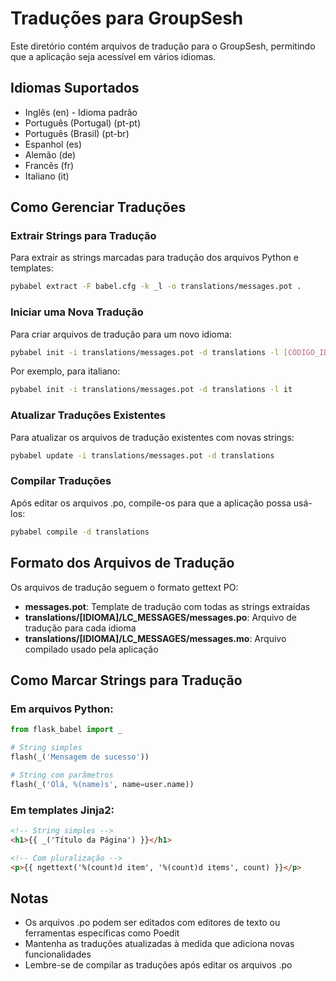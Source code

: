 # Traduções para GroupSesh

Este diretório contém arquivos de tradução para o GroupSesh, permitindo que a aplicação seja acessível em vários idiomas.

## Idiomas Suportados

- Inglês (en) - Idioma padrão
- Português (Portugal) (pt-pt)
- Português (Brasil) (pt-br)
- Espanhol (es)
- Alemão (de)
- Francês (fr)
- Italiano (it)

## Como Gerenciar Traduções

### Extrair Strings para Tradução

Para extrair as strings marcadas para tradução dos arquivos Python e templates:

```bash
pybabel extract -F babel.cfg -k _l -o translations/messages.pot .
```

### Iniciar uma Nova Tradução

Para criar arquivos de tradução para um novo idioma:

```bash
pybabel init -i translations/messages.pot -d translations -l [CÓDIGO_IDIOMA]
```

Por exemplo, para italiano:

```bash
pybabel init -i translations/messages.pot -d translations -l it
```

### Atualizar Traduções Existentes

Para atualizar os arquivos de tradução existentes com novas strings:

```bash
pybabel update -i translations/messages.pot -d translations
```

### Compilar Traduções

Após editar os arquivos .po, compile-os para que a aplicação possa usá-los:

```bash
pybabel compile -d translations
```

## Formato dos Arquivos de Tradução

Os arquivos de tradução seguem o formato gettext PO:

- **messages.pot**: Template de tradução com todas as strings extraídas
- **translations/[IDIOMA]/LC_MESSAGES/messages.po**: Arquivo de tradução para cada idioma
- **translations/[IDIOMA]/LC_MESSAGES/messages.mo**: Arquivo compilado usado pela aplicação

## Como Marcar Strings para Tradução

### Em arquivos Python:

```python
from flask_babel import _

# String simples
flash(_('Mensagem de sucesso'))

# String com parâmetros
flash(_('Olá, %(name)s', name=user.name))
```

### Em templates Jinja2:

```html
<!-- String simples -->
<h1>{{ _('Título da Página') }}</h1>

<!-- Com pluralização -->
<p>{{ ngettext('%(count)d item', '%(count)d items', count) }}</p>
```

## Notas

- Os arquivos .po podem ser editados com editores de texto ou ferramentas específicas como Poedit
- Mantenha as traduções atualizadas à medida que adiciona novas funcionalidades
- Lembre-se de compilar as traduções após editar os arquivos .po
